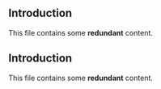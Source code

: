 ## Introduction
This file contains some **redundant** content.

## Introduction 
This file contains some **redundant** content.
